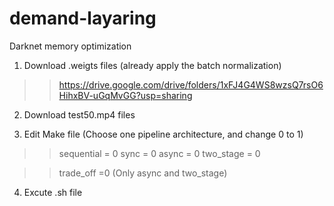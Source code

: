 # demand-layaring
Darknet memory optimization

1. Download .weigts files (already apply the batch normalization)
>> https://drive.google.com/drive/folders/1xFJ4G4WS8wzsQ7rsO6HihxBV-uGqMvGG?usp=sharing

2. Download test50.mp4 files

3. Edit Make file (Choose one pipeline architecture, and change 0 to 1)
>> sequential = 0
>> sync = 0
>> async = 0
>> two_stage = 0

>> trade_off =0 (Only async and two_stage)

4. Excute .sh file
